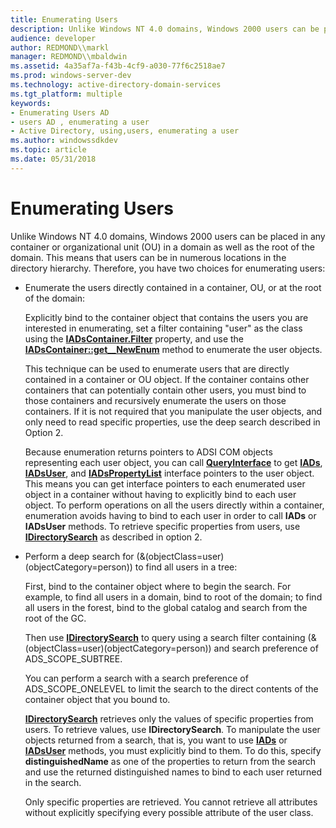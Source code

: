 ```yaml
---
title: Enumerating Users
description: Unlike Windows NT 4.0 domains, Windows 2000 users can be placed in any container or organizational unit (OU) in a domain as well as the root of the domain.
audience: developer
author: REDMOND\\markl
manager: REDMOND\\mbaldwin
ms.assetid: 4a35af7a-f43b-4cf9-a030-77f6c2518ae7
ms.prod: windows-server-dev
ms.technology: active-directory-domain-services
ms.tgt_platform: multiple
keywords:
- Enumerating Users AD
- users AD , enumerating a user
- Active Directory, using,users, enumerating a user
ms.author: windowssdkdev
ms.topic: article
ms.date: 05/31/2018
---
```


# Enumerating Users

Unlike Windows NT 4.0 domains, Windows 2000 users can be placed in any container or organizational unit (OU) in a domain as well as the root of the domain. This means that users can be in numerous locations in the directory hierarchy. Therefore, you have two choices for enumerating users:

-   Enumerate the users directly contained in a container, OU, or at the root of the domain:

    Explicitly bind to the container object that contains the users you are interested in enumerating, set a filter containing "user" as the class using the [**IADsContainer.Filter**](https://msdn.microsoft.com/library/aa705992) property, and use the [**IADsContainer::get\_\_NewEnum**](https://msdn.microsoft.com/library/aa705990) method to enumerate the user objects.

    This technique can be used to enumerate users that are directly contained in a container or OU object. If the container contains other containers that can potentially contain other users, you must bind to those containers and recursively enumerate the users on those containers. If it is not required that you manipulate the user objects, and only need to read specific properties, use the deep search described in Option 2.

    Because enumeration returns pointers to ADSI COM objects representing each user object, you can call [**QueryInterface**](https://www.bing.com/search?q=**QueryInterface**) to get [**IADs**](https://msdn.microsoft.com/library/aa705950), [**IADsUser**](https://msdn.microsoft.com/library/aa746340), and [**IADsPropertyList**](https://msdn.microsoft.com/library/aa706102) interface pointers to the user object. This means you can get interface pointers to each enumerated user object in a container without having to explicitly bind to each user object. To perform operations on all the users directly within a container, enumeration avoids having to bind to each user in order to call **IADs** or **IADsUser** methods. To retrieve specific properties from users, use [**IDirectorySearch**](https://msdn.microsoft.com/library/aa746362) as described in option 2.

-   Perform a deep search for (&(objectClass=user)(objectCategory=person)) to find all users in a tree:

    First, bind to the container object where to begin the search. For example, to find all users in a domain, bind to root of the domain; to find all users in the forest, bind to the global catalog and search from the root of the GC.

    Then use [**IDirectorySearch**](https://msdn.microsoft.com/library/aa746362) to query using a search filter containing (&(objectClass=user)(objectCategory=person)) and search preference of ADS\_SCOPE\_SUBTREE.

    You can perform a search with a search preference of ADS\_SCOPE\_ONELEVEL to limit the search to the direct contents of the container object that you bound to.

    [**IDirectorySearch**](https://msdn.microsoft.com/library/aa746362) retrieves only the values of specific properties from users. To retrieve values, use **IDirectorySearch**. To manipulate the user objects returned from a search, that is, you want to use [**IADs**](https://msdn.microsoft.com/library/aa705950) or [**IADsUser**](https://msdn.microsoft.com/library/aa746340) methods, you must explicitly bind to them. To do this, specify **distinguishedName** as one of the properties to return from the search and use the returned distinguished names to bind to each user returned in the search.

    Only specific properties are retrieved. You cannot retrieve all attributes without explicitly specifying every possible attribute of the user class.

 

 




